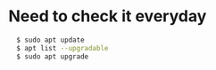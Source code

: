 # Need to check it everyday

``` bash
  $ sudo apt update
  $ apt list --upgradable
  $ sudo apt upgrade
  ```
  